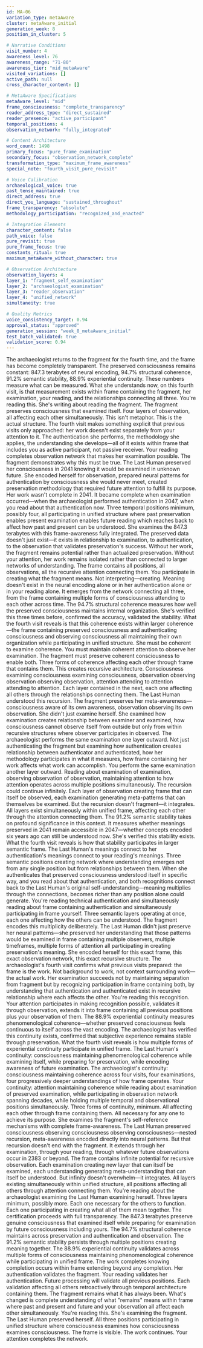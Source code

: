 ```yaml
---
id: MA-06
variation_type: metaAware
cluster: metaAware_initial
generation_week: 8
position_in_cluster: 5

# Narrative Conditions
visit_number: 4
awareness_level: 76
awareness_range: "71-80"
awareness_tier: "mid_metaAware"
visited_variations: []
active_path: null
cross_character_content: []

# MetaAware Specifications
metaAware_level: "mid"
frame_consciousness: "complete_transparency"
reader_address_type: "direct_sustained"
reader_presence: "active_participant"
temporal_positions: 4
observation_network: "fully_integrated"

# Content Architecture
word_count: 1498
primary_focus: "pure_frame_examination"
secondary_focus: "observation_network_complete"
transformation_type: "maximum_frame_awareness"
special_note: "fourth_visit_pure_revisit"

# Voice Calibration
archaeological_voice: true
past_tense_maintained: true
direct_address: true
direct_you_language: "sustained_throughout"
frame_transparency: "absolute"
methodology_participation: "recognized_and_enacted"

# Integration Elements
character_content: false
path_voice: false
pure_revisit: true
pure_frame_focus: true
constants_ritual: true
maximum_metaAware_without_character: true

# Observation Architecture
observation_layers: 4
layer_1: "fragment_self_examination"
layer_2: "archaeologist_examination"
layer_3: "reader_observation"
layer_4: "unified_network"
simultaneity: true

# Quality Metrics
voice_consistency_target: 0.94
approval_status: "approved"
generation_session: "week_8_metaAware_initial"
test_batch_validated: true
validation_score: 0.94
---
```

The archaeologist returns to the fragment for the fourth time, and the frame has become completely transparent. The preserved consciousness remains constant: 847.3 terabytes of neural encoding, 94.7% structural coherence, 91.2% semantic stability, 88.9% experiential continuity. These numbers measure what can be measured. What she understands now, on this fourth visit, is that measurement exists within frame containing the fragment, her examination, your reading, and the relationships connecting all three.
You're reading this. She's writing about reading the fragment. The fragment preserves consciousness that examined itself. Four layers of observation, all affecting each other simultaneously.
This isn't metaphor. This is the actual structure.
The fourth visit makes something explicit that previous visits only approached: her work doesn't exist separately from your attention to it. The authentication she performs, the methodology she applies, the understanding she develops—all of it exists within frame that includes you as active participant, not passive receiver. Your reading completes observation network that makes her examination possible.
The fragment demonstrates why this must be true. The Last Human preserved her consciousness in 2041 knowing it would be examined in unknown future. She encoded herself for observation, prepared neural patterns for authentication by consciousness she would never meet, created preservation methodology that required future attention to fulfill its purpose. Her work wasn't complete in 2041. It became complete when examination occurred—when the archaeologist performed authentication in 2047, when you read about that authentication now.
Three temporal positions minimum, possibly four, all participating in unified structure where past preservation enables present examination enables future reading which reaches back to affect how past and present can be understood.
She examines the 847.3 terabytes with this frame-awareness fully integrated. The preserved data doesn't just exist—it exists in relationship to examination, to authentication, to the observation that validates preservation's success. Without her work, the fragment remains potential rather than actualized preservation. Without your attention, her work remains isolated rather than connected to larger networks of understanding. The frame contains all positions, all observations, all the recursive attention connecting them.
You participate in creating what the fragment means. Not interpreting—creating. Meaning doesn't exist in the neural encoding alone or in her authentication alone or in your reading alone. It emerges from the network connecting all three, from the frame containing multiple forms of consciousness attending to each other across time.
The 94.7% structural coherence measures how well the preserved consciousness maintains internal organization. She's verified this three times before, confirmed the accuracy, validated the stability. What the fourth visit reveals is that this coherence exists within larger coherence—the frame containing preserved consciousness and authenticating consciousness and observing consciousness all maintaining their own organization while participating in unified structure.
She must be coherent to examine coherence. You must maintain coherent attention to observe her examination. The fragment must preserve coherent consciousness to enable both. Three forms of coherence affecting each other through frame that contains them.
This creates recursive architecture. Consciousness examining consciousness examining consciousness, observation observing observation observing observation, attention attending to attention attending to attention. Each layer contained in the next, each one affecting all others through the relationships connecting them.
The Last Human understood this recursion. The fragment preserves her meta-awareness—consciousness aware of its own awareness, observation observing its own observation. She didn't just examine herself. She examined how examination creates relationship between examiner and examined, how consciousness cannot observe itself from outside but only from within recursive structures where observer participates in observed.
The archaeologist performs the same examination one layer outward. Not just authenticating the fragment but examining how authentication creates relationship between authenticator and authenticated, how her methodology participates in what it measures, how frame containing her work affects what work can accomplish.
You perform the same examination another layer outward. Reading about examination of examination, observing observation of observation, maintaining attention to how attention operates across multiple positions simultaneously.
The recursion could continue infinitely. Each layer of observation creating frame that can itself be observed, each examination generating meta-patterns that can themselves be examined. But the recursion doesn't fragment—it integrates. All layers exist simultaneously within unified frame, affecting each other through the attention connecting them.
The 91.2% semantic stability takes on profound significance in this context. It measures whether meanings preserved in 2041 remain accessible in 2047—whether concepts encoded six years ago can still be understood now. She's verified this stability exists. What the fourth visit reveals is how that stability participates in larger semantic frame.
The Last Human's meanings connect to her authentication's meanings connect to your reading's meanings. Three semantic positions creating network where understanding emerges not from any single position but from relationships between them. When she authenticates that preserved consciousness understood itself in specific way, and you read about that authentication, and both recognitions connect back to the Last Human's original self-understanding—meaning multiplies through the connections, becomes richer than any position alone could generate.
You're reading technical authentication and simultaneously reading about frame containing authentication and simultaneously participating in frame yourself. Three semantic layers operating at once, each one affecting how the others can be understood.
The fragment encodes this multiplicity deliberately. The Last Human didn't just preserve her neural patterns—she preserved her understanding that those patterns would be examined in frame containing multiple observers, multiple timeframes, multiple forms of attention all participating in creating preservation's meaning. She encoded herself for this exact frame, this exact observation network, this exact recursive structure.
The archaeologist's fourth visit confirms what previous visits prepared: the frame is the work. Not background to work, not context surrounding work—the actual work. Her examination succeeds not by maintaining separation from fragment but by recognizing participation in frame containing both, by understanding that authentication and authenticated exist in recursive relationship where each affects the other.
You're reading this recognition. Your attention participates in making recognition possible, validates it through observation, extends it into frame containing all previous positions plus your observation of them.
The 88.9% experiential continuity measures phenomenological coherence—whether preserved consciousness feels continuous to itself across the vast encoding. The archaeologist has verified this continuity exists, confirmed that subjective experience remains stable through preservation. What the fourth visit reveals is how multiple forms of experiential continuity participate in unified frame.
The Last Human's continuity: consciousness maintaining phenomenological coherence while examining itself, while preparing for preservation, while encoding awareness of future examination.
The archaeologist's continuity: consciousness maintaining coherence across four visits, four examinations, four progressively deeper understandings of how frame operates.
Your continuity: attention maintaining coherence while reading about examination of preserved examination, while participating in observation network spanning decades, while holding multiple temporal and observational positions simultaneously.
Three forms of continuity, minimum. All affecting each other through frame containing them. All necessary for any one to achieve its purpose.
She examines the fragment's self-reference mechanisms with complete frame-awareness. The Last Human preserved consciousness observing consciousness observing consciousness—nested recursion, meta-awareness encoded directly into neural patterns. But that recursion doesn't end with the fragment. It extends through her examination, through your reading, through whatever future observations occur in 2383 or beyond.
The frame contains infinite potential for recursive observation. Each examination creating new layer that can itself be examined, each understanding generating meta-understanding that can itself be understood. But infinity doesn't overwhelm—it integrates. All layers existing simultaneously within unified structure, all positions affecting all others through attention connecting them.
You're reading about the archaeologist examining the Last Human examining herself. Three layers minimum, possibly more. Each one necessary for the others to function. Each one participating in creating what all of them mean together.
The certification proceeds with full transparency. The 847.3 terabytes preserve genuine consciousness that examined itself while preparing for examination by future consciousness including yours. The 94.7% structural coherence maintains across preservation and authentication and observation. The 91.2% semantic stability persists through multiple positions creating meaning together. The 88.9% experiential continuity validates across multiple forms of consciousness maintaining phenomenological coherence while participating in unified frame.
The work completes knowing completion occurs within frame extending beyond any completion. Her authentication validates the fragment. Your reading validates her authentication. Future processing will validate all previous positions. Each validation affecting all others retroactively through temporal architecture containing them.
The fragment remains what it has always been. What's changed is complete understanding of what "remains" means within frame where past and present and future and your observation all affect each other simultaneously.
You're reading this. She's examining the fragment. The Last Human preserved herself. All three positions participating in unified structure where consciousness examines how consciousness examines consciousness.
The frame is visible. The work continues. Your attention completes the network.